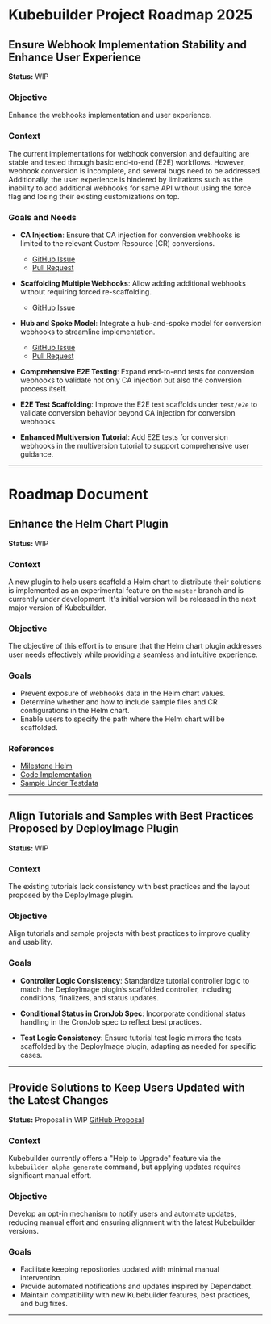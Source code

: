 # Kubebuilder Project Roadmap 2025

## Ensure Webhook Implementation Stability and Enhance User Experience

**Status:** WIP

### Objective
Enhance the webhooks implementation and user experience.

### Context
The current implementations for webhook conversion and defaulting are stable and tested through basic end-to-end (E2E) workflows.
However, webhook conversion is incomplete, and several bugs need to be addressed. Additionally, the user experience
is hindered by limitations such as the inability to add additional webhooks for same API without using the force flag
and losing their existing customizations on top.

### Goals and Needs
- **CA Injection**: Ensure that CA injection for conversion webhooks is limited to the relevant Custom Resource (CR) conversions.
    - [GitHub Issue](https://github.com/kubernetes-sigs/kubebuilder/issues/4285)
    - [Pull Request](https://github.com/kubernetes-sigs/kubebuilder/pull/4282)

- **Scaffolding Multiple Webhooks**: Allow adding additional webhooks without requiring forced re-scaffolding.
    - [GitHub Issue](https://github.com/kubernetes-sigs/kubebuilder/issues/4146)

- **Hub and Spoke Model**: Integrate a hub-and-spoke model for conversion webhooks to streamline implementation.
    - [GitHub Issue](https://github.com/kubernetes-sigs/kubebuilder/issues/2589)
    - [Pull Request](https://github.com/kubernetes-sigs/kubebuilder/pull/4254)

- **Comprehensive E2E Testing**: Expand end-to-end tests for conversion webhooks to validate not only CA injection but also the conversion process itself.

- **E2E Test Scaffolding**: Improve the E2E test scaffolds under `test/e2e` to validate conversion behavior beyond CA injection for conversion webhooks.

- **Enhanced Multiversion Tutorial**: Add E2E tests for conversion webhooks in the multiversion tutorial to support comprehensive user guidance.

---
# Roadmap Document

## Enhance the Helm Chart Plugin

**Status:** WIP

### Context
A new plugin to help users scaffold a Helm chart to distribute their solutions is implemented as an experimental
feature on the `master` branch and is currently under development. It's initial version will be released in
the next major version of Kubebuilder.

### Objective
The objective of this effort is to ensure that the Helm chart plugin addresses user needs effectively while
providing a seamless and intuitive experience.

### Goals
- Prevent exposure of webhooks data in the Helm chart values.
- Determine whether and how to include sample files and CR configurations in the Helm chart.
- Enable users to specify the path where the Helm chart will be scaffolded.

### References
- [Milestone Helm](https://github.com/kubernetes-sigs/kubebuilder/milestone/39)
- [Code Implementation](https://github.com/kubernetes-sigs/kubebuilder/tree/master/pkg/plugins/optional/helm)
- [Sample Under Testdata](https://github.com/kubernetes-sigs/kubebuilder/tree/master/testdata/project-v4-with-plugins/dist/chart)

---

## Align Tutorials and Samples with Best Practices Proposed by DeployImage Plugin

**Status:** WIP

### Context
The existing tutorials lack consistency with best practices and the layout proposed by the DeployImage plugin.

### Objective
Align tutorials and sample projects with best practices to improve quality and usability.

### Goals
- **Controller Logic Consistency**: Standardize tutorial controller logic to match the DeployImage plugin’s scaffolded controller, including conditions, finalizers, and status updates.

- **Conditional Status in CronJob Spec**: Incorporate conditional status handling in the CronJob spec to reflect best practices.

- **Test Logic Consistency**: Ensure tutorial test logic mirrors the tests scaffolded by the DeployImage plugin, adapting as needed for specific cases.

---

## Provide Solutions to Keep Users Updated with the Latest Changes

**Status:** Proposal in WIP
[GitHub Proposal](https://github.com/kubernetes-sigs/kubebuilder/pull/4302)

### Context
Kubebuilder currently offers a "Help to Upgrade" feature via the `kubebuilder alpha generate` command, but applying updates requires significant manual effort.

### Objective
Develop an opt-in mechanism to notify users and automate updates, reducing manual effort and ensuring alignment with the latest Kubebuilder versions.

### Goals
- Facilitate keeping repositories updated with minimal manual intervention.
- Provide automated notifications and updates inspired by Dependabot.
- Maintain compatibility with new Kubebuilder features, best practices, and bug fixes.

---
